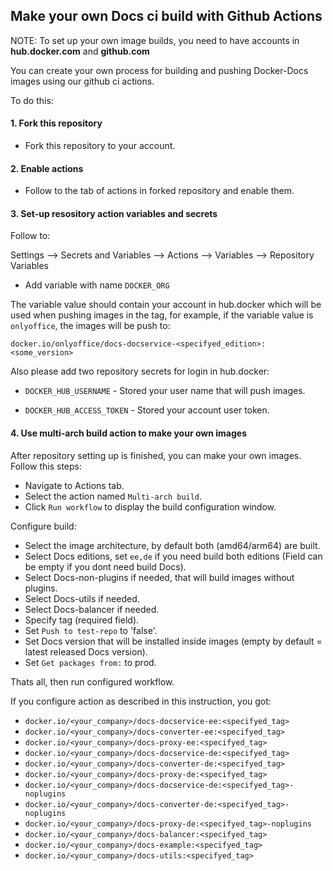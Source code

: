 ## Make your own Docs ci build with Github Actions

NOTE: To set up your own image builds, you need to have accounts in **hub.docker.com** and **github.com**

You can create your own process for building and pushing Docker-Docs images using our github ci actions. 

To do this:

#### 1. Fork this repository

- Fork this repository to your account.

#### 2. Enable actions

- Follow to the tab of actions in forked repository and enable them.

#### 3. Set-up resository action variables and secrets

Follow to:

Settings --> Secrets and Variables --> Actions --> Variables --> Repository Variables

- Add variable with name `DOCKER_ORG` 

The variable value should contain your account in hub.docker which will be used when pushing images in the tag, for example, if the variable value is `onlyoffice`, the images will be push to:

`docker.io/onlyoffice/docs-docservice-<specifyed_edition>:<some_version>`

Also please add two repository secrets for login in hub.docker:

- `DOCKER_HUB_USERNAME` - Stored your user name that will push images.

- `DOCKER_HUB_ACCESS_TOKEN` - Stored your account user token.

#### 4. Use multi-arch build action to make your own images

After repository setting up is finished, you can make your own images. Follow this steps:

- Navigate to Actions tab.
- Select the action named `Multi-arch build`.
- Click `Run workflow` to display the build configuration window.

Configure build:

- Select the image architecture, by default both (amd64/arm64) are built.
- Select Docs editions, set `ee,de` if you need build both editions (Field can be empty if you dont need build Docs).
- Select Docs-non-plugins if needed, that will build images without plugins.
- Select Docs-utils if needed.
- Select Docs-balancer if needed.
- Specify tag (required field).
- Set `Push to test-repo` to 'false'.
- Set Docs version that will be installed inside images (empty by default = latest released Docs version).
- Set `Get packages from:` to prod.

Thats all, then run configured workflow.

If you configure action as described in this instruction, you got:

- `docker.io/<your_company>/docs-docservice-ee:<specifyed_tag>`
- `docker.io/<your_company>/docs-converter-ee:<specifyed_tag>`
- `docker.io/<your_company>/docs-proxy-ee:<specifyed_tag>`
- `docker.io/<your_company>/docs-docservice-de:<specifyed_tag>`
- `docker.io/<your_company>/docs-converter-de:<specifyed_tag>`
- `docker.io/<your_company>/docs-proxy-de:<specifyed_tag>`
- `docker.io/<your_company>/docs-docservice-de:<specifyed_tag>-noplugins`
- `docker.io/<your_company>/docs-converter-de:<specifyed_tag>-noplugins`
- `docker.io/<your_company>/docs-proxy-de:<specifyed_tag>-noplugins`
- `docker.io/<your_company>/docs-balancer:<specifyed_tag>`
- `docker.io/<your_company>/docs-example:<specifyed_tag>`
- `docker.io/<your_company>/docs-utils:<specifyed_tag>`
